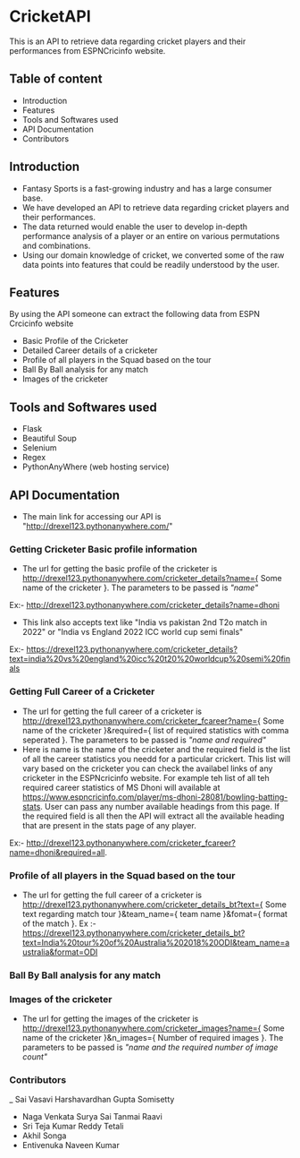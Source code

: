 # **CricketAPI**

This is an API to retrieve data regarding cricket players and their performances from ESPNCricinfo website.

## **Table of content**
- Introduction
- Features
- Tools and Softwares used
- API Documentation
- Contributors

## **Introduction**
- Fantasy Sports is a fast-growing industry and has a large consumer base.
- We have developed an API to retrieve data regarding cricket players and their performances.
- The data returned would enable the user to develop in-depth performance analysis of a player or an entire on various permutations and combinations.
- Using our domain knowledge of cricket, we converted some of the raw data points into features that could be readily understood by the user.


## **Features**
By using the API someone can extract the following data from ESPN Crcicinfo website

- Basic Profile of the Cricketer
- Detailed Career details of a cricketer
- Profile of all players in the Squad based on the tour
- Ball By Ball analysis for any match
- Images of the cricketer



## **Tools and Softwares used**
- Flask
- Beautiful Soup
- Selenium
- Regex
- PythonAnyWhere (web hosting service)

## **API Documentation**
- The main link for accessing our API is "http://drexel123.pythonanywhere.com/"
### Getting Cricketer Basic profile information
- The url for getting the basic profile of the cricketer is http://drexel123.pythonanywhere.com/cricketer_details?name={ Some name of the cricketer }.
The parameters to be passed is *"name"*

Ex:- http://drexel123.pythonanywhere.com/cricketer_details?name=dhoni

- This link also accepts text like "India vs pakistan 2nd T2o match in 2022" or "India vs England 2022 ICC world cup semi finals" 

Ex:- https://drexel123.pythonanywhere.com/cricketer_details?text=india%20vs%20england%20icc%20t20%20worldcup%20semi%20finals

### Getting Full Career of a Cricketer
- The url for getting the full career of a cricketer is http://drexel123.pythonanywhere.com/cricketer_fcareer?name={ Some name of the cricketer }&required={ list of required statistics with comma seperated }.
The parameters to be passed is *"name and required"*
- Here is name is the name of the cricketer and the required field is the list of all the career statistics you needd for a particular crickert. This list will vary based on the cricketer you can check the availabel links of any cricketer in the ESPNcricinfo website. For example teh list of all teh required career statistics of MS Dhoni will available at https://www.espncricinfo.com/player/ms-dhoni-28081/bowling-batting-stats. User can pass any number available headings from this page. If the required field is all then the API will extract all the available heading that are present in the stats page of any player.

Ex:- http://drexel123.pythonanywhere.com/cricketer_fcareer?name=dhoni&required=all.

### Profile of all players in the Squad based on the tour
- The url for getting the full career of a cricketer is http://drexel123.pythonanywhere.com/cricketer_details_bt?text={ Some text regarding match tour }&team_name={ team name }&fomat={ format of the match }.
Ex :- https://drexel123.pythonanywhere.com/cricketer_details_bt?text=India%20tour%20of%20Australia%202018%20ODI&team_name=australia&format=ODI

### Ball By Ball analysis for any match

### Images of the cricketer
- The url for getting the images of the cricketer is http://drexel123.pythonanywhere.com/cricketer_images?name={ Some name of the cricketer }&n_images={ Number of required images }.
The parameters to be passed is *"name and the required number of image count"*



### Contributors
_ Sai Vasavi Harshavardhan Gupta Somisetty
- Naga Venkata Surya Sai Tanmai Raavi
- Sri Teja Kumar Reddy Tetali
- Akhil Songa
- Entivenuka Naveen Kumar

